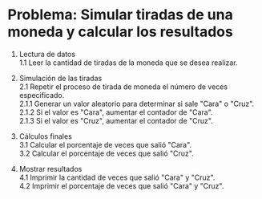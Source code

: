 # Problema: Simular tiradas de una moneda y calcular los resultados

1. Lectura de datos  
   1.1 Leer la cantidad de tiradas de la moneda que se desea realizar.

2. Simulación de las tiradas  
   2.1 Repetir el proceso de tirada de moneda el número de veces especificado.  
       2.1.1 Generar un valor aleatorio para determinar si sale "Cara" o "Cruz".  
       2.1.2 Si el valor es "Cara", aumentar el contador de "Cara".  
       2.1.3 Si el valor es "Cruz", aumentar el contador de "Cruz".

3. Cálculos finales  
   3.1 Calcular el porcentaje de veces que salió "Cara".  
   3.2 Calcular el porcentaje de veces que salió "Cruz".

4. Mostrar resultados  
   4.1 Imprimir la cantidad de veces que salió "Cara" y "Cruz".  
   4.2 Imprimir el porcentaje de veces que salió "Cara" y "Cruz".
